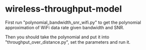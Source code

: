 # wireless-throughput-model

First run "polynomial_bandwidth_snr_wifi.py" to get the polynomial approximation of WiFi data rate given bandwidth and SNR.

Then you should take the polynomial and put it into "throughput_over_distance.py", set the parameters and run it.